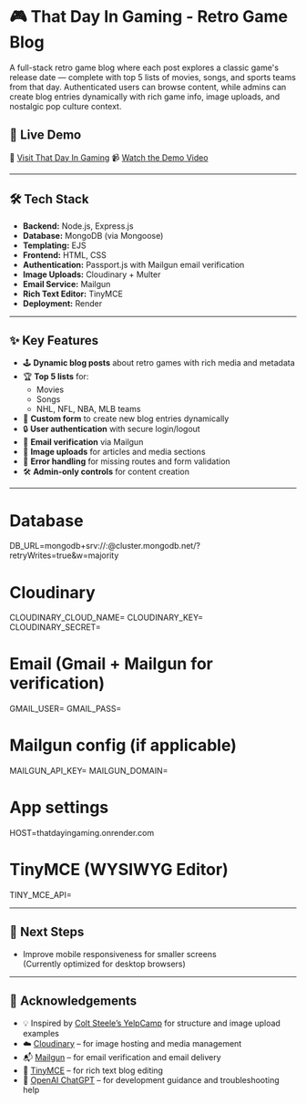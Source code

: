 # 🎮 That Day In Gaming - Retro Game Blog

A full-stack retro game blog where each post explores a classic game's release date — complete with top 5 lists of movies, songs, and sports teams from that day. Authenticated users can browse content, while admins can create blog entries dynamically with rich game info, image uploads, and nostalgic pop culture context.

## 🚀 Live Demo

🔗 [Visit That Day In Gaming](https://thatdayingaming.onrender.com)
📹 [Watch the Demo Video](https://youtu.be/YqPq7oAdBag?si=usoyxZ2sOwrVsl7k)

---

## 🛠️ Tech Stack

- **Backend:** Node.js, Express.js
- **Database:** MongoDB (via Mongoose)
- **Templating:** EJS
- **Frontend:** HTML, CSS
- **Authentication:** Passport.js with Mailgun email verification
- **Image Uploads:** Cloudinary + Multer
- **Email Service:** Mailgun
- **Rich Text Editor:** TinyMCE
- **Deployment:** Render


---

## ✨ Key Features

- 🕹️ **Dynamic blog posts** about retro games with rich media and metadata
- 🏆 **Top 5 lists** for:
  - Movies
  - Songs
  - NHL, NFL, NBA, MLB teams
- 🧾 **Custom form** to create new blog entries dynamically
- 🔒 **User authentication** with secure login/logout
- 📧 **Email verification** via Mailgun
- 📸 **Image uploads** for articles and media sections
- 🚨 **Error handling** for missing routes and form validation
- 🛠️ **Admin-only controls** for content creation

---

# Database
DB_URL=mongodb+srv://<username>:<password>@cluster.mongodb.net/<dbname>?retryWrites=true&w=majority

# Cloudinary
CLOUDINARY_CLOUD_NAME=<your-cloudinary-cloud-name>
CLOUDINARY_KEY=<your-cloudinary-api-key>
CLOUDINARY_SECRET=<your-cloudinary-api-secret>

# Email (Gmail + Mailgun for verification)
GMAIL_USER=<your-gmail-address>
GMAIL_PASS=<your-gmail-app-password>

# Mailgun config (if applicable)
MAILGUN_API_KEY=<your-mailgun-api-key>
MAILGUN_DOMAIN=<your-mailgun-domain>

# App settings
HOST=thatdayingaming.onrender.com

# TinyMCE (WYSIWYG Editor)
TINY_MCE_API=<your-tinymce-api-key>

---

## 🔧 Next Steps

- Improve mobile responsiveness for smaller screens  
(Currently optimized for desktop browsers)

---

## 🙏 Acknowledgements

- 💡 Inspired by [Colt Steele’s YelpCamp](https://github.com/Colt/YelpCamp) for structure and image upload examples
- ☁️ [Cloudinary](https://cloudinary.com/) – for image hosting and media management
- 📬 [Mailgun](https://www.mailgun.com/) – for email verification and email delivery
- 📝 [TinyMCE](https://www.tiny.cloud/) – for rich text blog editing
- 🧠 [OpenAI ChatGPT](https://openai.com/chatgpt) – for development guidance and troubleshooting help


